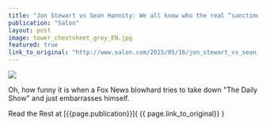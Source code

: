 ```yaml
---
title: "Jon Stewart vs Sean Hannity: We all know who the real “sanctimonious jackass” is"
publication: "Salon"
layout: post
image: tower_cheatsheet_grey_EN.jpg
featured: true
link_to_original: "http://www.salon.com/2015/05/16/jon_stewart_vs_sean_hannity_we_all_know_who_the_real_sanctimonious_jackass_is/"
---
```

![](/assets/img/{{page.image}})

Oh, how funny it is when a Fox News blowhard tries to take down "The Daily Show" and just embarrasses himself.

Read the Rest at [{{page.publication}}]( {{ page.link_to_original}} )

